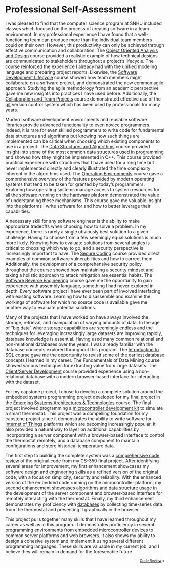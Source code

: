# Professional Self-Assessment
  I was pleased to find that the computer science program at SNHU included classes which focused on the process of creating software in a team environment. In my professional experience I have found that a well-functioning team can produce more than the individual team members could on their own. However, this productivity can only be achieved through effective communication and collaboration. The [Object Oriented Analysis and Design](https://www.snhu.edu/admission/academic-catalogs/coce-catalog#/courses/Nk8AqlUYx?bc=true&bcCurrent=Object%20Oriented%20Analysis%20and%20Design&bcGroup=Information%20Technology&bcItemType=Courses) course provided a realistic example of how technical designs are communicated to stakeholders throughout a project’s lifecycle. The course reinforced the experience I already had with the unified modeling language and preparing project reports. Likewise, the [Software Development Lifecycle](https://www.snhu.edu/admission/academic-catalogs/coce-catalog#/courses/E1IDtpBYx?bc=true&bcCurrent=Software%20Development%20Lifecycle&bcGroup=Computer%20Science&bcItemType=Courses) course showed how team members might collaborate on a software project, and demonstrated the now common agile approach. Studying the agile methodology from an academic perspective gave me new insights into practices I have used before. Additionally, the [Collaboration and Team Projects](https://www.snhu.edu/admission/academic-catalogs/coce-catalog#/courses/V1zDt6rte?bc=true&bcCurrent=Collaboration%20and%20Team%20Projects&bcGroup=Computer%20Science&bcItemType=Courses) course demonstrated effective use of the [git](https://git-scm.com/) version control system which has been used by professionals for many years.
	
  Modern software development environments and reusable software libraries provide advanced functionality to even novice programmers. Indeed, it is rare for even skilled programmers to write code for fundamental data structures and algorithms but knowing how such things are implemented can be critical when choosing which existing components to use in a project. The [Data Structures and Algorithms](https://www.snhu.edu/admission/academic-catalogs/coce-catalog#/courses/VJfKvhVU-?bc=true&bcCurrent=Data%20Structures%20and%20Algorithms&bcGroup=Computer%20Science&bcItemType=Courses) course provided insight into some of the most common data structures used in programming and showed how they might be implemented in C++. This course provided practical experience with structures that I have used for a long time but never implemented directly and clearly illustrated the time complexity inherent in the algorithms used. The [Operating Environments](https://www.snhu.edu/admission/academic-catalogs/coce-catalog#/courses/Hy78FU0wg?bc=true&bcCurrent=Operating%20Environments&bcGroup=Information%20Technology&bcItemType=Courses) course gave a comprehensive overview of the features provided by modern operating systems that tend to be taken for granted by today’s programmers. Exploring how operating systems manage access to system resources for all the software running on the hardware platform demonstrated the value of understanding these mechanisms. This course gave me valuable insight into the platforms I write software for and how to better leverage their capabilities.
	 
   A necessary skill for any software engineer is the ability to make appropriate tradeoffs when choosing how to solve a problem. In my experience, there is rarely a single obviously best solution to a given challenge. Having to choose from a few seemingly equal solutions is much more likely. Knowing how to evaluate solutions from several angles is critical to choosing which way to go, and a security perspective is increasingly important to have. The [Secure Coding](https://www.snhu.edu/admission/academic-catalogs/coce-catalog#/courses/E1IFt6HYl?bc=true&bcCurrent=Secure%20Coding&bcGroup=Computer%20Science&bcItemType=Courses) course provided direct examples of common software vulnerabilities and how to correct them. Additionally, the development of a comprehensive security policy throughout the course showed how maintaining a security mindset and taking a holistic approach to attack mitigation are essential habits. The [Software Reverse Engineering](https://www.snhu.edu/admission/academic-catalogs/coce-catalog#/courses/Ek4iYaSYl?bc=true&bcCurrent=Software%20Reverse%20Engineering&bcGroup=Computer%20Science&bcItemType=Courses) course gave me the opportunity to gain experience with assembly language, something I had never explored in depth. Every software project I have ever been part of involved interfacing with existing software. Learning how to disassemble and examine the workings of software for which no source code is available gave me another way to evaluate potential solutions.
	
  Many of the projects that I have worked on have always involved the storage, retrieval, and manipulation of varying amounts of data. In the age of “big data” where storage capabilities are seemingly endless and the techniques for leveraging increasingly large datasets are improving rapidly, database knowledge is essential. Having used many common relational and non-relational databases over the years, I was already familiar with the database concepts explored throughout this program. The [Introduction to SQL](https://www.snhu.edu/admission/academic-catalogs/coce-catalog#/courses/4JP6YpBYg?bc=true&bcCurrent=Introduction%20to%20Structured%20Database%20Environments&bcGroup=Database%20Administration&bcItemType=Courses) course gave me the opportunity to revisit some of the earliest database concepts I learned in my career. The Fundamentals of Data Mining course showed various techniques for extracting value from large datasets. The [Client/Server Development](https://www.snhu.edu/admission/academic-catalogs/coce-catalog#/courses/4JehD2VIZ?bc=true&bcCurrent=Client%2FServer%20Development&bcGroup=Computer%20Science&bcItemType=Courses) course provided experience using a non-relational database with a modern browser-based interface for interacting with the dataset.
	
  For my capstone project, I chose to develop a complete solution around the embedded systems programming project developed for my final project in the [Emerging Systems Architectures & Technologies](https://www.snhu.edu/admission/academic-catalogs/coce-catalog#/courses/4yVDYpSYe?bc=true&bcCurrent=Emerging%20Systems%20Architectures%20%26%20Technologies&bcGroup=Computer%20Science&bcItemType=Courses) course. The final project involved programming a [microcontroller development kit](https://www.ti.com/tool/CC3220S-LAUNCHXL) to simulate a smart thermostat. This project was a compelling foundation for my capstone project since it demonstrates the ability to write software for [Internet of Things](https://www.zdnet.com/article/what-is-the-internet-of-things-everything-you-need-to-know-about-the-iot-right-now/) platforms which are becoming increasingly popular. It also provided a natural way to layer on additional capabilities by incorporating a server component with a browser-based interface to control the thermostat remotely, and a database component to maintain configurations and store historical temperature data.
	
  The first step to building the complete system was a [comprehensive code review](./code-review) of the original code from my CS-350 final project. After identifying several areas for improvement, my first enhancement showcases my [software design and engineering](./software-design-and-engineering) skills as a refined version of the original code, with a focus on simplicity, security and reliability. With the enhanced version of the embedded code running on the microcontroller platform, my second enhancement showcases [algorithms and data structure](./algorithms-and-data-structure) usage in the development of the server component and browser-based interface for remotely interacting with the thermostat. Finally, my third enhancement demonstrates my proficiency with [databases](./databases) by collecting time-series data from the thermostat and presenting it graphically in the browser.
	
  This project pulls together many skills that I have learned throughout my career as well as in this program. It demonstrates proficiency in several programming environments from embedded microcontroller devices to common server platforms and web browsers. It also shows my ability to design a cohesive system and implement it using several different programming languages. These skills are valuable in my current job, and I believe they will remain in demand for the foreseeable future.
  

<p align="center">
<span style="font-size: 80%; float: right; padding-bottom: 1em;">&nbsp;  <a href="./code-review">Code Review</a> »</span>
</p>
